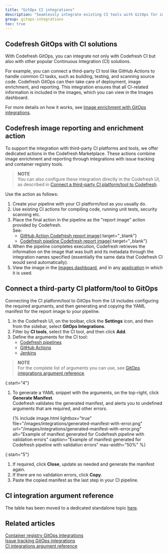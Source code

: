 ```yaml
---
title: "GitOps CI integrations"
description: "Seamlessly integrate existing CI tools with GitOps for image enrichment"
group: gitops-integrations
toc: true
---
```


## Codefresh GitOps with CI solutions 

With Codefresh GitOps, you can integrate not only with Codefresh CI but also with other popular Continuous Integration (CI) solutions.

For example, you can connect a third-party CI tool like GitHub Actions to handle common CI tasks, such as building, testing, and scanning source code. Codefresh GitOps can then take care of deployment, image enrichment, and reporting. This integration ensures that all CI-related information is included in the images, which you can view in the Images dashboard.

For more details on how it works, see [Image enrichment with GitOps integrations]({{site.baseurl}}/docs/gitops-integrations/image-enrichment-overview/).

## Codefresh image reporting and enrichment action
To support the integration with third-party CI platforms and tools, we offer dedicated actions in the Codefresh Marketplace. These actions combine image enrichment and reporting through integrations with issue tracking and container registry tools. 

>**NOTE**  
You can also configure these integration directly in the Codefresh UI, as described in [Connect a third-party CI platform/tool to Codefresh](#connect-a-third-party-ci-platformtool-to-gitops).


Use the action as follows:

1. Create your pipeline with your CI platform/tool as you usually do.
1. Use existing CI actions for compiling code, running unit tests, security scanning etc.
1. Place the final action in the pipeline as the "report image" action provided by Codefresh.  
  See:  
    * [GitHub Action Codefresh report image](https://github.com/marketplace/actions/codefresh-report-image){:target="\_blank"}  
    * [Codefresh pipeline Codefresh report image](https://codefresh.io/steps/step/codefresh-report-image){:target="\_blank"}  
1. When the pipeline completes execution, Codefresh retrieves the information on the image that was built and its metadata through the integration names specified (essentially the same data that Codefresh CI would send automatically).
1. View the image in the [Images dashboard]({{site.baseurl}}/docs/dashboards/images/), and in any [application]({{site.baseurl}}/docs/deployments/gitops/applications-dashboard/) in which it is used.

## Connect a third-party CI platform/tool to GitOps
Connecting the CI platform/tool to GitOps from the UI includes configuring the required arguments, and then generating and copying the YAML manifest for the report image to your pipeline.  

1. In the Codefresh UI, on the toolbar, click the **Settings** icon, and then from the sidebar, select **GitOps Integrations**. 
1. Filter by **CI tools**, select the CI tool, and then click **Add**.
1. Define the arguments for the CI tool:  
    * [Codefresh pipelines]({{site.baseurl}}/docs/gitops-integrations/ci-integrations/codefresh-classic/)  
    * [GitHub Actions]({{site.baseurl}}/docs/gitops-integrations/ci-integrations/github-actions/)  
    * [Jenkins]({{site.baseurl}}/docs/gitops-integrations/ci-integrations/jenkins/)  
    
  >**NOTE**  
  For the complete list of arguments you can use, see [GitOps integrations argument reference]({{site.baseurl}}/docs/gitops-integrations/ci-argument-reference/).

{:start="4"}
1. To generate a YAML snippet with the arguments, on the top-right, click **Generate Manifest**.  
   Codefresh validates the generated manifest, and alerts you to undefined arguments that are required, and other errors. 

   {% include image.html 
lightbox="true" 
file="/images/integrations/generated-manifest-with-error.png" 
url="/images/integrations/generated-manifest-with-error.png"
alt="Example of manifest generated for Codefresh pipeline with validation errors"
caption="Example of manifest generated for Codefresh pipeline with validation errors"
max-width="50%"
%}

{:start="5"}
1. If required, click **Close**, update as needed and generate the manifest again.
1. If there are no validation errors, click **Copy**.
1. Paste the copied manifest as the last step in your CI pipeline.

## CI integration argument reference 
The table has been moved to a dedicated standalone topic [here]({{site.baseurl}}/docs/gitops-integrations/ci-argument-reference/).


## Related articles
[Container registry GitOps integrations]({{site.baseurl}}/docs/gitops-integrations/container-registries/)  
[Issue tracking GitOps integrations]({{site.baseurl}}/docs/gitops-integrations/issue-tracking/)  
[CI integrations argument reference]({{site.baseurl}}/docs/gitops-integrations/ci-integrations/ci-argument-reference/)  







